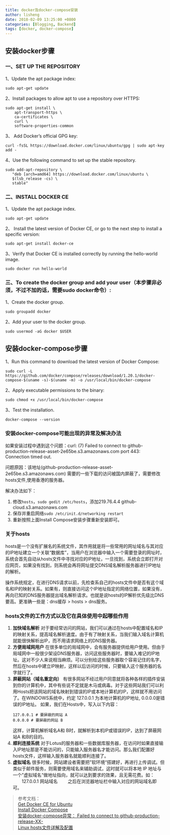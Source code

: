 ```yaml
---
title: docker及docker-compose安装
author: lisheng
date: 2018-02-09 13:25:00 +0800
categories: [Blogging, Backend]
tags: [docker, docker-compose]
---
```



## 安装docker步骤

### 一、SET UP THE REPOSITORY
1、Update the apt package index:
```shell
sudo apt-get update
```
2、Install packages to allow apt to use a repository over HTTPS:
```shell
sudo apt-get install \
    apt-transport-https \
    ca-certificates \
    curl \
    software-properties-common
```
3、 Add Docker’s official GPG key:
```shell
curl -fsSL https://download.docker.com/linux/ubuntu/gpg | sudo apt-key add -
```
4、Use the following command to set up the stable repository. 
```shell
sudo add-apt-repository \
   "deb [arch=amd64] https://download.docker.com/linux/ubuntu \
   $(lsb_release -cs) \
   stable"
```

### 二、INSTALL DOCKER CE
1、Update the apt package index.
```shell
sudo apt-get update
```
2、 Install the latest version of Docker CE, or go to the next step to install a specific version:
```shell
sudo apt-get install docker-ce
```
3、Verify that Docker CE is installed correctly by running the hello-world image.
```shell
sudo docker run hello-world
```

### 三、To create the docker group and add your user（本步骤非必须，不过不加的话，需要sudo docker命令）:
1、Create the docker group.
```shell
sudo groupadd docker
```
2、Add your user to the docker group.
```shell
sudo usermod -aG docker $USER
```

## 安装docker-compose步骤
1、Run this command to download the latest version of Docker Compose:
```shell
sudo curl -L https://github.com/docker/compose/releases/download/1.20.1/docker-compose-$(uname -s)-$(uname -m) -o /usr/local/bin/docker-compose
```
2、Apply executable permissions to the binary:
```shell
sudo chmod +x /usr/local/bin/docker-compose
```
3、Test the installation.
```shell
docker-compose --version
```

### 安装docker-compose可能出现的异常及解决办法
如果安装过程中遇到这个问题：curl: (7) Failed to connect to github-production-release-asset-2e65be.s3.amazonaws.com port 443: Connection timed out.

问题原因：该地址(github-production-release-asset-2e65be.s3.amazonaws.com) 需要的一些下载的访问被国内屏蔽了，需要修改hosts文件,使用香港的服务器。

解决办法如下：
1. 修改`hosts`，```sudo gedit /etc/hosts```，添加219.76.4.4 github-cloud.s3.amazonaws.com
2. 保存并重启网络```sudo /etc/init.d/networking restart```
3.  重新按照上面Install Compose安装步骤重新安装即可。

### 关于hosts
hosts是一个没有扩展名的系统文件，其作用就是将一些常用的网址域名与其对应的IP地址建立一个关联“数据库”，当用户在浏览器中输入一个需要登录的网址时，系统会首先自动从hosts文件中寻找对应的IP地址，一旦找到，系统会立即打开对应网页，如果没有找到，则系统会再将网址提交DNS域名解析服务器进行IP地址的解析。

操作系统规定，在进行DNS请求以前，先检查系自己的hosts文件中是否有这个域名和IP的映射关系。如果有，则直接访问这个IP地址指定的网络位置，如果没有，再向已知的DNS服务器提出域名解析请求。也就是说hosts的IP解析优先级比DNS要高。更准确一些是：dns缓存 > hosts > dns服务。

### hosts文件的工作方式以及它在具体使用中起哪些作用
1. **加快域名解析**
对于要经常访问的网站，我们可以通过在hosts中配置域名和IP的映射关系，提高域名解析速度。由于有了映射关系，当我们输入域名计算机就能很快解析出IP，而不用请求网络上的DNS服务器。
2. **方便局域网用户**
在很多单位的局域网中，会有服务器提供给用户使用。但由于局域网中一般很少架设DNS服务器，访问这些服务器时，要输入难记的IP地址。这对不少人来说相当麻烦。可以分别给这些服务器取个容易记住的名字，然后在hosts中建立IP映射，这样以后访问的时候，只要输入这个服务器的名字就行了。
3. **屏蔽网站（域名重定向）**
有很多网站不经过用户同意就将各种各样的插件安装到你的计算机中，其中有些说不定就是木马或病毒。对于这些网站我们可以利用Hosts把该网站的域名映射到错误的IP或本地计算机的IP，这样就不用访问了。在WINDOWS系统中，约定 127.0.0.1 为本地计算机的IP地址, 0.0.0.0是错误的IP地址。
如果，我们在Hosts中，写入以下内容：
    ```
    127.0.0.1 # 要屏蔽的网站 A
    0.0.0.0 # 要屏蔽的网站 B
    ```
    这样，计算机解析域名A和 B时，就解析到本机IP或错误的IP，达到了屏蔽网站A 和B的目的。
4. **顺利连接系统**
对于Lotus的服务器和一些数据库服务器，在访问时如果直接输入IP地址那是不能访问的，只能输入服务器名才能访问。那么我们配置好hosts文件，这样输入服务器名就能顺利连接了。
5. **虚拟域名**
很多时候，网站建设者需要把”软环境“搭建好，再进行上传调试。但类似于邮件服务，则需要使用域名来辅助调试，这时就可以将本地 IP 地址与一个”虚拟域名“做地址指向，就可以达到要求的效果，且无需花费。如：
　　127.0.0.1 网站域名
　　之后在浏览器地址栏中输入对应的网站域名即可。


>参考文档：     
[Get Docker CE for Ubuntu](https://docs.docker.com/install/linux/docker-ce/ubuntu/)     
[Install Docker Compose](https://docs.docker.com/compose/install/)      
[安装docker-compose异常： Failed to connect to github-production-release-XX-](https://www.aliyun.com/jiaocheng/125539.html)     
[Linux hosts文件详解及配置](https://www.linuxidc.com/Linux/2016-10/135886.htm)          